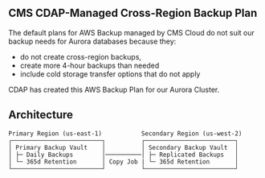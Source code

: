 ## CMS CDAP-Managed Cross-Region Backup Plan

The default plans for AWS Backup managed by CMS Cloud do not suit our backup needs for Aurora databases because they:
* do not create cross-region backups,
* create more 4-hour backups than needed
* include cold storage transfer options that do not apply

CDAP has created this AWS Backup Plan for our Aurora Cluster.  


## Architecture

```
Primary Region (us-east-1)           Secondary Region (us-west-2)
┌─────────────────────────┐          ┌─────────────────────────┐
│ Primary Backup Vault    │          │ Secondary Backup Vault  │
│ ├─ Daily Backups        │──────────│ ├─ Replicated Backups   │
│ └─ 365d Retention       │ Copy Job | └─ 365d Retention       │
└─────────────────────────┘          └─────────────────────────┘
```
